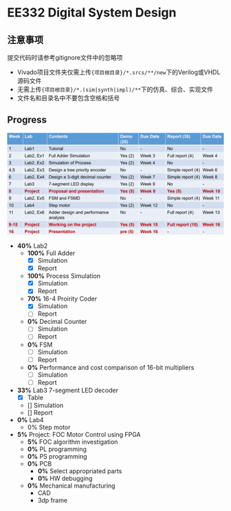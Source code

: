 # EE332 Digital System Design

## 注意事项

提交代码时请参考gitignore文件中的忽略项
- Vivado项目文件夹仅需上传`{项目根目录}/*.srcs/**/new`下的Verilog或VHDL源码文件
- 无需上传`{项目根目录}/*.(sim|synth|impl)/**`下的仿真、综合、实现文件
- 文件名和目录名中不要包含空格和括号

## Progress

![Progress_Table](README.assets/image.png)

- **40%** Lab2
  - **100%** Full Adder
    - [x] Simulation
    - [x] Report
  - **100%** Process Simulation
    - [x] Simulation
    - [x] Report
  - **70%** 16-4 Proirity Coder
    - [x] Simulation
    - [ ] Report
  - **0%** Decimal Counter
    - [ ] Simulation
    - [ ] Report
  - **0%** FSM
    - [ ] Simulation
    - [ ] Report
  - **0%** Performance and cost comparison of 16-bit multipliers
    - [ ] Simulation
    - [ ] Report
- **33%** Lab3 7-segment LED decoder
  - [x] Table
  - [] Simulation
  - [] Report
- **0%** Lab4
  - 0% Step motor
- **5%** Project: FOC Motor Control using FPGA
  - **5%** FOC algorithm investigation
  - **0%** PL programming
  - **0%** PS programming
  - **0%** PCB
    - **0%** Select appropriated parts
    - **0%** HW debugging
  - **0%** Mechanical manufacturing
    - CAD
    - 3dp frame
